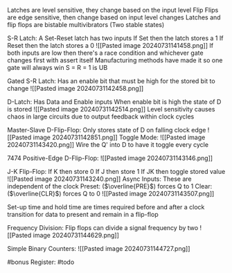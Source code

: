 Latches are level sensitive, they change based on the input level
Flip Flips are edge sensitive, then change based on input level changes
Latches and flip flops are bistable multivibrators (Two stable states)

S-R Latch:
	A Set-Reset latch has two inputs
	If Set then the latch stores a 1
	If Reset then the latch stores a 0
	![[Pasted image 20240731141458.png]]
	If both inputs are low then there's a race condition and whichever gate changes first with assert itself
	Manufacturing methods have made it so one gate will always win
	S = R = 1 is UB

Gated S-R Latch:
	Has an enable bit that must be high for the stored bit to change
	![[Pasted image 20240731142458.png]]

D-Latch:
	Has Data and Enable inputs
	When enable bit is high the state of D is stored
	![[Pasted image 20240731142514.png]]
	Level sensitivity causes chaos in large circuits due to output feedback within clock cycles

Master-Slave D-Flip-Flop:
	Only stores state of D on falling clock edge
	![[Pasted image 20240731142851.png]]
	Toggle Mode:
		![[Pasted image 20240731143420.png]]
		Wire the Q' into D to have it toggle every cycle

7474 Positive-Edge D-Flip-Flop:
	![[Pasted image 20240731143146.png]]

J-K Flip-Flop:
	If K then store 0
	If J then store 1
	If JK then toggle stored value
	![[Pasted image 20240731143240.png]]
	Async Inputs:
		These are independent of the clock
		Preset: ($\overline{PRE}$) forces Q to 1
		Clear: ($\overline{CLR}$) forces Q to 0
		![[Pasted image 20240731143507.png]]

Set-up time and hold time are times required before and after a clock transition for data to present and remain in a flip-flop

Frequency Division:
	Flip flops can divide a signal frequency by two
	![[Pasted image 20240731144629.png]]

Simple Binary Counters:
	![[Pasted image 20240731144727.png]]

#bonus
Register:
	#todo
